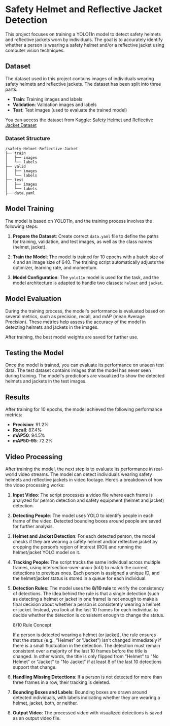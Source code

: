 # Safety Helmet and Reflective Jacket Detection

This project focuses on training a YOLO11n model to detect safety helmets and reflective jackets worn by individuals. The goal is to accurately identify whether a person is wearing a safety helmet and/or a reflective jacket using computer vision techniques.

## Dataset

The dataset used in this project contains images of individuals wearing safety helmets and reflective jackets. The dataset has been split into three parts:

- **Train**: Training images and labels
- **Validation**: Validation images and labels
- **Test**: Test images (used to evaluate the trained model)

You can access the dataset from Kaggle:
[Safety Helmet and Reflective Jacket Dataset]([https://www.kaggle.com/datasets/xxxxx](https://www.kaggle.com/datasets/niravnaik/safety-helmet-and-reflective-jacket))

### Dataset Structure

```text
/safety-Helmet-Reflective-Jacket
├── train
│   ├── images
│   └── labels
├── valid
│   ├── images
│   └── labels
├── test
│   ├── images
│   └── labels
├── data.yaml
```

## Model Training

The model is based on YOLO11n, and the training process involves the following steps:

1. **Prepare the Dataset**: Create correct `data.yaml` file to define the paths for training, validation, and test images, as well as the class names (helmet, jacket).

2. **Train the Model**: The model is trained for 10 epochs with a batch size of 4 and an image size of 640. The training script automatically adjusts the optimizer, learning rate, and momentum.

3. **Model Configuration**: The `yolo11n` model is used for the task, and the model architecture is adapted to handle two classes: `helmet` and `jacket`.

## Model Evaluation

During the training process, the model's performance is evaluated based on several metrics, such as precision, recall, and mAP (mean Average Precision). These metrics help assess the accuracy of the model in detecting helmets and jackets in the images.

After training, the best model weights are saved for further use.

## Testing the Model

Once the model is trained, you can evaluate its performance on unseen test data. The test dataset contains images that the model has never seen during training. The model's predictions are visualized to show the detected helmets and jackets in the test images.

## Results

After training for 10 epochs, the model achieved the following performance metrics:

- **Precision**: 91.2%
- **Recall**: 87.4%
- **mAP50**: 94.5%
- **mAP50-95**: 72.2%

## Video Processing

After training the model, the next step is to evaluate its performance in real-world video streams. The model can detect individuals wearing safety helmets and reflective jackets in video footage. Here’s a breakdown of how the video processing works:

1. **Input Video**: The script processes a video file where each frame is analyzed for person detection and safety equipment (helmet and jacket) detection.

2. **Detecting People**: The model uses YOLO to identify people in each frame of the video. Detected bounding boxes around people are saved for further analysis.

3. **Helmet and Jacket Detection**: For each detected person, the model checks if they are wearing a safety helmet and/or reflective jacket by cropping the person’s region of interest (ROI) and running the helmet/jacket YOLO model on it.

4. **Tracking People**: The script tracks the same individual across multiple frames, using intersection-over-union (IoU) to match the current detections to previous ones. Each person is assigned a unique ID, and the helmet/jacket status is stored in a queue for each individual.

5. **Detection Rules**: The model uses the **8/10 rule** to verify the consistency of detections. The idea behind the rule is that a single detection (such as detecting a helmet or jacket in one frame) is not enough to make a final decision about whether a person is consistently wearing a helmet or jacket. Instead, you look at the last 10 frames for each individual to decide whether the detection is consistent enough to change the status.

    8/10 Rule Concept:
   
    If a person is detected wearing a helmet (or jacket), the rule ensures that the status (e.g., "Helmet" or "Jacket") isn't changed immediately if there is a small      fluctuation in the detection. The detection must remain consistent over a majority of the last 10 frames before the title is changed. In other words, the title        is only flipped from "Helmet" to "No Helmet" or "Jacket" to "No Jacket" if at least 8 of the last 10 detections support that change.

7. **Handling Missing Detections**: If a person is not detected for more than three frames in a row, their tracking is deleted.

8. **Bounding Boxes and Labels**: Bounding boxes are drawn around detected individuals, with labels indicating whether they are wearing a helmet, jacket, both, or neither.

9. **Output Video**: The processed video with visualized detections is saved as an output video file.
